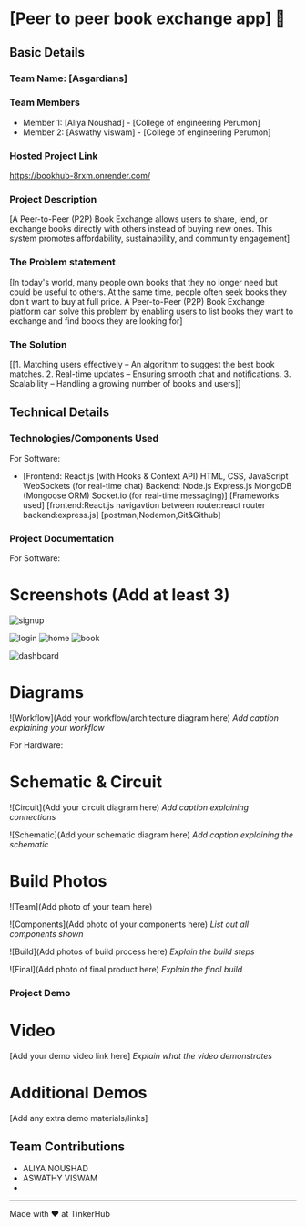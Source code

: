 # [Peer to peer book exchange app] :dart:


## Basic Details
### Team Name: [Asgardians]


### Team Members
- Member 1: [Aliya Noushad] - [College of engineering Perumon]
- Member 2: [Aswathy viswam] - [College of engineering Perumon]

### Hosted Project Link
https://bookhub-8rxm.onrender.com/

### Project Description
[A Peer-to-Peer (P2P) Book Exchange allows users to share, lend, or exchange books directly with others instead of buying new ones. This system promotes affordability, sustainability, and community engagement]

### The Problem statement
[In today's world, many people own books that they no longer need but could be useful to others. At the same time, people often seek books they don't want to buy at full price. A Peer-to-Peer (P2P) Book Exchange platform can solve this problem by enabling users to list books they want to exchange and find books they are looking for]

### The Solution
[[1. Matching users effectively – An algorithm to suggest the best book matches.
2. Real-time updates – Ensuring smooth chat and notifications.
3. Scalability – Handling a growing number of books and users]]

## Technical Details
### Technologies/Components Used
For Software:
- [Frontend:
React.js (with Hooks & Context API)
HTML, CSS, JavaScript
WebSockets (for real-time chat)
Backend:
Node.js
Express.js
MongoDB (Mongoose ORM)
Socket.io (for real-time messaging)]
[Frameworks used]
[frontend:React.js
navigavtion between router:react router
backend:express.js]
[postman,Nodemon,Git&Github]
### Project Documentation
For Software:

# Screenshots (Add at least 3)

![signup](https://github.com/user-attachments/assets/3822ac8a-0ef1-4346-9bac-979c2521342d)

![login](https://github.com/user-attachments/assets/98f38e08-2784-4b1b-a0b1-844f733fc662)
![home](https://github.com/user-attachments/assets/f7fa70c3-7e81-4a39-863e-f981cabdff49)
![book](https://github.com/user-attachments/assets/c9c31b82-f74d-4f9a-a4f4-09bf4d0aa07d)

![dashboard](https://github.com/user-attachments/assets/a7b1dd82-6aed-4e9f-ad25-e1fe37cb26d3)


# Diagrams
![Workflow](Add your workflow/architecture diagram here)
*Add caption explaining your workflow*

For Hardware:

# Schematic & Circuit
![Circuit](Add your circuit diagram here)
*Add caption explaining connections*

![Schematic](Add your schematic diagram here)
*Add caption explaining the schematic*

# Build Photos
![Team](Add photo of your team here)


![Components](Add photo of your components here)
*List out all components shown*

![Build](Add photos of build process here)
*Explain the build steps*

![Final](Add photo of final product here)
*Explain the final build*

### Project Demo
# Video
[Add your demo video link here]
*Explain what the video demonstrates*

# Additional Demos
[Add any extra demo materials/links]

## Team Contributions
- ALIYA NOUSHAD
- ASWATHY VISWAM
- 

---
Made with :heart: at TinkerHub
